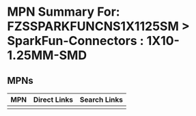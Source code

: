 



# MPN Summary For: FZSSPARKFUNCNS1X1125SM > SparkFun-Connectors : 1X10-1.25MM-SMD

## MPNs
  

|MPN|Direct Links|Search Links|
| :--- | :--- | :--- |
||||
